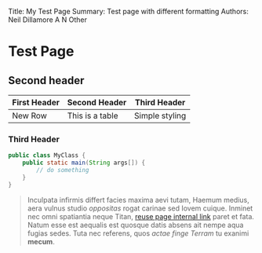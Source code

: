 Title:          My Test Page
Summary:        Test page with different formatting
Authors:        Neil Dillamore
                A N Other

# Test Page

## Second header

| First Header | Second Header | Third Header |
| ------------ | ------------- | ------------ |
| New Row | This is a table | Simple styling |

### Third Header

``` java
public class MyClass {
    public static main(String args[]) {
        // do something
    }
}
```

> Inculpata infirmis differt facies maxima aevi tutam, Haemum medius, aera
> vulnus studio *oppositas* rogat carinae sed Iovem cuique. Inminet nec omni
> spatiantia neque Titan, [reuse page internal link](reuse.md) paret et fata.
> Natum esse est aequalis est quosque datis absens ait nempe aqua fugias sedes.
> Tuta nec referens, quos *actae finge Terram* tu exanimi **mecum**.


